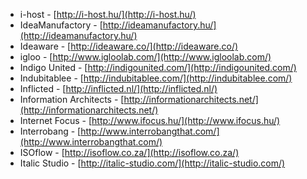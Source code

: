  * i-host - [http://i-host.hu/](http://i-host.hu/)
 * IdeaManufactory - [http://ideamanufactory.hu/](http://ideamanufactory.hu/)
 * Ideaware - [http://ideaware.co/](http://ideaware.co/)
 * igloo - [http://www.igloolab.com/](http://www.igloolab.com/)
 * Indigo United - [http://indigounited.com/](http://indigounited.com/)
 * Indubitablee - [http://indubitablee.com/](http://indubitablee.com/)
 * Inflicted - [http://inflicted.nl/](http://inflicted.nl/)
 * Information Architects - [http://informationarchitects.net/](http://informationarchitects.net/)
 * Internet Focus - [http://www.ifocus.hu/](http://www.ifocus.hu/)
 * Interrobang - [http://www.interrobangthat.com/](http://www.interrobangthat.com/)
 * ISOflow - [http://isoflow.co.za/](http://isoflow.co.za/)
 * Italic Studio - [http://italic-studio.com/](http://italic-studio.com/)